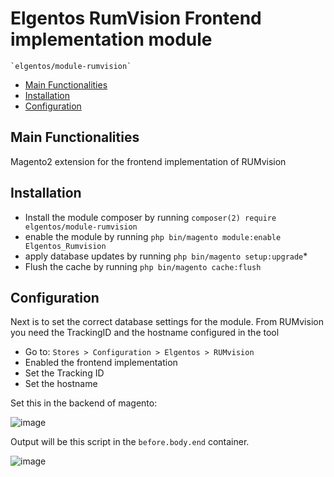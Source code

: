 # Elgentos RumVision Frontend implementation module

    `elgentos/module-rumvision`

 - [Main Functionalities](#markdown-header-main-functionalities)
 - [Installation](#markdown-header-installation)
 - [Configuration](#markdown-header-configuration)


## Main Functionalities
Magento2 extension for the frontend implementation of RUMvision

## Installation
 - Install the module composer by running `composer(2) require elgentos/module-rumvision`
 - enable the module by running `php bin/magento module:enable Elgentos_Rumvision`
 - apply database updates by running `php bin/magento setup:upgrade`\*
 - Flush the cache by running `php bin/magento cache:flush`

## Configuration
Next is to set the correct database settings for the module. From RUMvision you need the TrackingID and the hostname configured in the tool

- Go to: `Stores > Configuration > Elgentos > RUMvision`
- Enabled the frontend implementation
- Set the Tracking ID
- Set the hostname

Set this in the backend of magento:

![image](https://user-images.githubusercontent.com/5089604/222476330-62a2d3df-b91c-4311-946a-0fb2137b778c.png)

Output will be this script in the `before.body.end` container.

![image](https://user-images.githubusercontent.com/5089604/222476703-417395cc-4bd6-4025-b3ef-98ee10019130.png)
